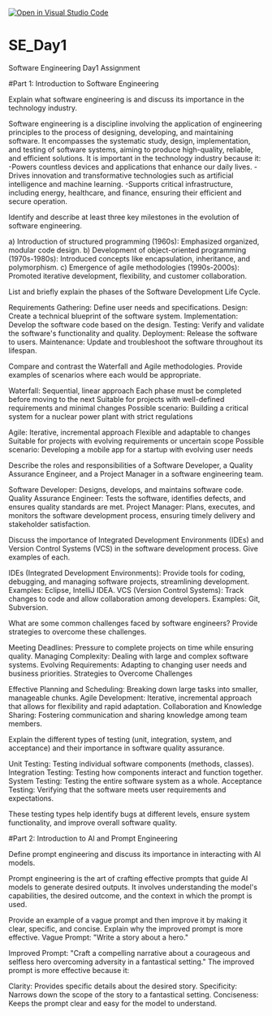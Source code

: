 [![Open in Visual Studio Code](https://classroom.github.com/assets/open-in-vscode-2e0aaae1b6195c2367325f4f02e2d04e9abb55f0b24a779b69b11b9e10269abc.svg)](https://classroom.github.com/online_ide?assignment_repo_id=15575367&assignment_repo_type=AssignmentRepo)
# SE_Day1
Software Engineering Day1 Assignment

#Part 1: Introduction to Software Engineering

Explain what software engineering is and discuss its importance in the technology industry.


Software engineering is a discipline involving the application of engineering principles to the process of designing, developing, and maintaining software. It encompasses the systematic study, design, implementation, and testing of software systems, aiming to produce high-quality, reliable, and efficient solutions.
It is important in the technology industry because it:
-Powers countless devices and applications that enhance our daily lives.
-Drives innovation and transformative technologies such as artificial intelligence and machine learning.
-Supports critical infrastructure, including energy, healthcare, and finance, ensuring their efficient and secure operation.

Identify and describe at least three key milestones in the evolution of software engineering.

a) Introduction of structured programming (1960s): Emphasized organized, modular code design.
b) Development of object-oriented programming (1970s-1980s): Introduced concepts like encapsulation, inheritance, and polymorphism.
c) Emergence of agile methodologies (1990s-2000s): Promoted iterative development, flexibility, and customer collaboration.

List and briefly explain the phases of the Software Development Life Cycle.

Requirements Gathering: Define user needs and specifications.
Design: Create a technical blueprint of the software system.
Implementation: Develop the software code based on the design.
Testing: Verify and validate the software's functionality and quality.
Deployment: Release the software to users.
Maintenance: Update and troubleshoot the software throughout its lifespan.

Compare and contrast the Waterfall and Agile methodologies. Provide examples of scenarios where each would be appropriate.

Waterfall:
Sequential, linear approach
Each phase must be completed before moving to the next
Suitable for projects with well-defined requirements and minimal changes
Possible scenario: Building a critical system for a nuclear power plant with strict regulations

Agile:
Iterative, incremental approach
Flexible and adaptable to changes
Suitable for projects with evolving requirements or uncertain scope
Possible scenario: Developing a mobile app for a startup with evolving user needs

Describe the roles and responsibilities of a Software Developer, a Quality Assurance Engineer, and a Project Manager in a software engineering team.

Software Developer: Designs, develops, and maintains software code.
Quality Assurance Engineer: Tests the software, identifies defects, and ensures quality standards are met.
Project Manager: Plans, executes, and monitors the software development process, ensuring timely delivery and stakeholder satisfaction.

Discuss the importance of Integrated Development Environments (IDEs) and Version Control Systems (VCS) in the software development process. Give examples of each.

IDEs (Integrated Development Environments): Provide tools for coding, debugging, and managing software projects, streamlining development. Examples: Eclipse, IntelliJ IDEA.
VCS (Version Control Systems): Track changes to code and allow collaboration among developers. Examples: Git, Subversion.

What are some common challenges faced by software engineers? Provide strategies to overcome these challenges.

Meeting Deadlines: Pressure to complete projects on time while ensuring quality.
Managing Complexity: Dealing with large and complex software systems.
Evolving Requirements: Adapting to changing user needs and business priorities.
Strategies to Overcome Challenges

Effective Planning and Scheduling: Breaking down large tasks into smaller, manageable chunks.
Agile Development: Iterative, incremental approach that allows for flexibility and rapid adaptation.
Collaboration and Knowledge Sharing: Fostering communication and sharing knowledge among team members.

Explain the different types of testing (unit, integration, system, and acceptance) and their importance in software quality assurance.

Unit Testing: Testing individual software components (methods, classes).
Integration Testing: Testing how components interact and function together.
System Testing: Testing the entire software system as a whole.
Acceptance Testing: Verifying that the software meets user requirements and expectations.

These testing types help identify bugs at different levels, ensure system functionality, and improve overall software quality.

#Part 2: Introduction to AI and Prompt Engineering


Define prompt engineering and discuss its importance in interacting with AI models.

Prompt engineering is the art of crafting effective prompts that guide AI models to generate desired outputs. It involves understanding the model's capabilities, the desired outcome, and the context in which the prompt is used.

Provide an example of a vague prompt and then improve it by making it clear, specific, and concise. Explain why the improved prompt is more effective.
Vague Prompt: "Write a story about a hero."

Improved Prompt: "Craft a compelling narrative about a courageous and selfless hero overcoming adversity in a fantastical setting."
The improved prompt is more effective because it:

Clarity: Provides specific details about the desired story.
Specificity: Narrows down the scope of the story to a fantastical setting.
Conciseness: Keeps the prompt clear and easy for the model to understand.
